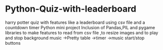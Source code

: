# Python-Quiz-with-leaderboard
harry potter quiz with features like a leaderboard using csv file and a countdown timer 
Python mini project 
Inclusion of Pandas,PIL and pygame libraries to make features to read from csv file ,to resize images and to play and stop background music 
->Pretty table
->timer
->music start/stop buttons
